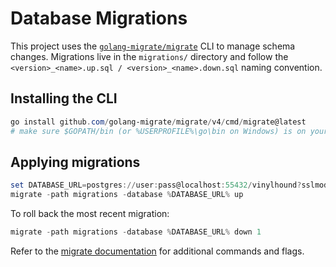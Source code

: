 # Database Migrations

This project uses the [`golang-migrate/migrate`](https://github.com/golang-migrate/migrate) CLI to manage schema changes. Migrations live in the `migrations/` directory and follow the `<version>_<name>.up.sql / <version>_<name>.down.sql` naming convention.

## Installing the CLI

```powershell
go install github.com/golang-migrate/migrate/v4/cmd/migrate@latest
# make sure $GOPATH/bin (or %USERPROFILE%\go\bin on Windows) is on your PATH
```

## Applying migrations

```powershell
set DATABASE_URL=postgres://user:pass@localhost:55432/vinylhound?sslmode=disable
migrate -path migrations -database %DATABASE_URL% up
```

To roll back the most recent migration:

```powershell
migrate -path migrations -database %DATABASE_URL% down 1
```

Refer to the [migrate documentation](https://github.com/golang-migrate/migrate/tree/master/cmd/migrate) for additional commands and flags.
